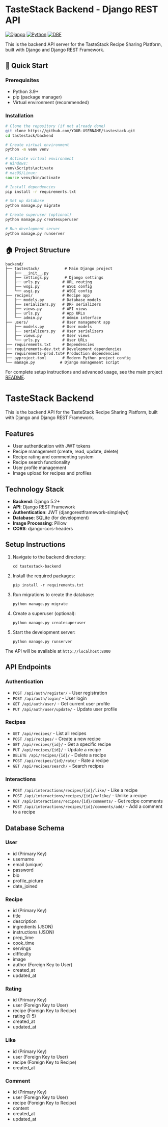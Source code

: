 # TasteStack Backend - Django REST API

[![Django](https://img.shields.io/badge/Django-5.2.1-green.svg)](https://www.djangoproject.com/)
[![Python](https://img.shields.io/badge/Python-3.9+-blue.svg)](https://www.python.org/)
[![DRF](https://img.shields.io/badge/DRF-3.16.1-red.svg)](https://www.django-rest-framework.org/)

This is the backend API server for the TasteStack Recipe Sharing Platform, built with Django and Django REST Framework.

## 🚀 Quick Start

### Prerequisites
- Python 3.9+ 
- pip (package manager)
- Virtual environment (recommended)

### Installation

```bash
# Clone the repository (if not already done)
git clone https://github.com/YOUR-USERNAME/tastestack.git
cd tastestack/backend

# Create virtual environment
python -m venv venv

# Activate virtual environment
# Windows:
venv\Scripts\activate
# macOS/Linux:
source venv/bin/activate

# Install dependencies
pip install -r requirements.txt

# Set up database
python manage.py migrate

# Create superuser (optional)
python manage.py createsuperuser

# Run development server
python manage.py runserver
```

## 🏠 Project Structure

```
backend/
├── tastestack/           # Main Django project
│   ├── __init__.py
│   ├── settings.py       # Django settings
│   ├── urls.py          # URL routing
│   ├── wsgi.py          # WSGI config
│   └── asgi.py          # ASGI config
├── recipes/             # Recipe app
│   ├── models.py        # Database models
│   ├── serializers.py   # DRF serializers
│   ├── views.py         # API views
│   ├── urls.py          # App URLs
│   └── admin.py         # Admin interface
├── users/               # User management app
│   ├── models.py        # User models
│   ├── serializers.py   # User serializers
│   ├── views.py         # User views
│   └── urls.py          # User URLs
├── requirements.txt     # Dependencies
├── requirements-dev.txt # Development dependencies
├── requirements-prod.txt# Production dependencies
├── pyproject.toml       # Modern Python project config
└── manage.py           # Django management script
```

For complete setup instructions and advanced usage, see the main project [README](../README.md).

# TasteStack Backend

This is the backend API for the TasteStack Recipe Sharing Platform, built with Django and Django REST Framework.

## Features

- User authentication with JWT tokens
- Recipe management (create, read, update, delete)
- Recipe rating and commenting system
- Recipe search functionality
- User profile management
- Image upload for recipes and profiles

## Technology Stack

- **Backend**: Django 5.2+
- **API**: Django REST Framework
- **Authentication**: JWT (djangorestframework-simplejwt)
- **Database**: SQLite (for development)
- **Image Processing**: Pillow
- **CORS**: django-cors-headers

## Setup Instructions

1. Navigate to the backend directory:
   ```
   cd tastestack-backend
   ```

2. Install the required packages:
   ```
   pip install -r requirements.txt
   ```

3. Run migrations to create the database:
   ```
   python manage.py migrate
   ```

4. Create a superuser (optional):
   ```
   python manage.py createsuperuser
   ```

5. Start the development server:
   ```
   python manage.py runserver
   ```

The API will be available at `http://localhost:8000`

## API Endpoints

### Authentication
- `POST /api/auth/register/` - User registration
- `POST /api/auth/login/` - User login
- `GET /api/auth/user/` - Get current user profile
- `PUT /api/auth/user/update/` - Update user profile

### Recipes
- `GET /api/recipes/` - List all recipes
- `POST /api/recipes/` - Create a new recipe
- `GET /api/recipes/{id}/` - Get a specific recipe
- `PUT /api/recipes/{id}/` - Update a recipe
- `DELETE /api/recipes/{id}/` - Delete a recipe
- `POST /api/recipes/{id}/rate/` - Rate a recipe
- `GET /api/recipes/search/` - Search recipes

### Interactions
- `POST /api/interactions/recipes/{id}/like/` - Like a recipe
- `POST /api/interactions/recipes/{id}/unlike/` - Unlike a recipe
- `GET /api/interactions/recipes/{id}/comments/` - Get recipe comments
- `POST /api/interactions/recipes/{id}/comments/add/` - Add a comment to a recipe

## Database Schema

### User
- id (Primary Key)
- username
- email (unique)
- password
- bio
- profile_picture
- date_joined

### Recipe
- id (Primary Key)
- title
- description
- ingredients (JSON)
- instructions (JSON)
- prep_time
- cook_time
- servings
- difficulty
- image
- author (Foreign Key to User)
- created_at
- updated_at

### Rating
- id (Primary Key)
- user (Foreign Key to User)
- recipe (Foreign Key to Recipe)
- rating (1-5)
- created_at
- updated_at

### Like
- id (Primary Key)
- user (Foreign Key to User)
- recipe (Foreign Key to Recipe)
- created_at

### Comment
- id (Primary Key)
- user (Foreign Key to User)
- recipe (Foreign Key to Recipe)
- content
- created_at
- updated_at